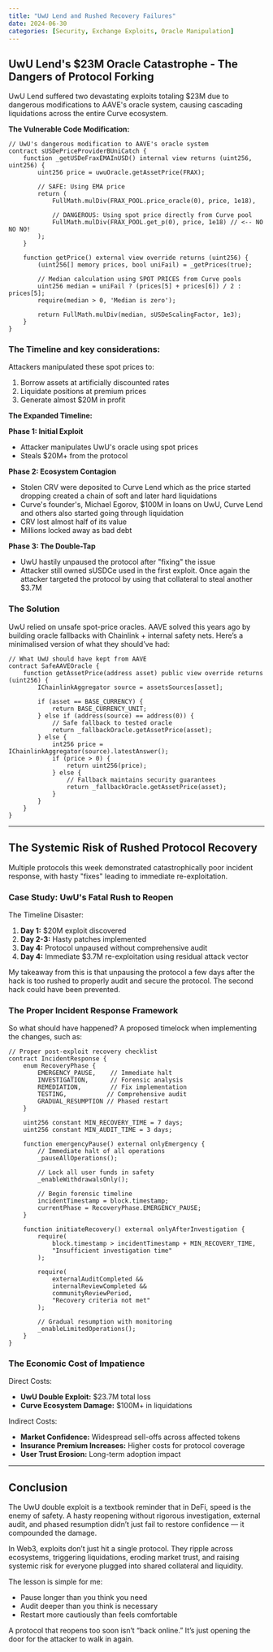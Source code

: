 ```yaml
---
title: "UwU Lend and Rushed Recovery Failures"
date: 2024-06-30
categories: [Security, Exchange Exploits, Oracle Manipulation]
---
```


## UwU Lend's $23M Oracle Catastrophe - The Dangers of Protocol Forking

UwU Lend suffered two devastating exploits totaling $23M due to dangerous modifications to AAVE's oracle system, causing cascading liquidations across the entire Curve ecosystem.

**The Vulnerable Code Modification:**

```solidity
// UwU's dangerous modification to AAVE's oracle system
contract sUSDePriceProviderBUniCatch {
    function _getUSDeFraxEMAInUSD() internal view returns (uint256, uint256) {
        uint256 price = uwuOracle.getAssetPrice(FRAX);
        
        // SAFE: Using EMA price
        return (
            FullMath.mulDiv(FRAX_POOL.price_oracle(0), price, 1e18),
            
            // DANGEROUS: Using spot price directly from Curve pool
            FullMath.mulDiv(FRAX_POOL.get_p(0), price, 1e18) // <-- NO NO NO!
        );
    }
    
    function getPrice() external view override returns (uint256) {
        (uint256[] memory prices, bool uniFail) = _getPrices(true);
        
        // Median calculation using SPOT PRICES from Curve pools
        uint256 median = uniFail ? (prices[5] + prices[6]) / 2 : prices[5];
        require(median > 0, 'Median is zero');
        
        return FullMath.mulDiv(median, sUSDeScalingFactor, 1e3);
    }
}
```

### The Timeline and key considerations:
Attackers manipulated these spot prices to:
1. Borrow assets at artificially discounted rates
2. Liquidate positions at premium prices
3. Generate almost $20M in profit

**The Expanded Timeline:**

**Phase 1: Initial Exploit**
- Attacker manipulates UwU's oracle using spot prices
- Steals $20M+ from the protocol

**Phase 2: Ecosystem Contagion**
- Stolen CRV were deposited to Curve Lend which as the price started dropping created a chain of soft and later hard liquidations
- Curve's founder's, Michael Egorov, $100M in loans on UwU, Curve Lend and others also started going through liquidation
- CRV lost almost half of its value
- Millions locked away as bad debt

**Phase 3: The Double-Tap**
- UwU hastily unpaused the protocol after "fixing" the issue
- Attacker still owned sUSDCe used in the first exploit. Once again the attacker targeted the protocol by using that collateral to steal another $3.7M

### The Solution
UwU relied on unsafe spot-price oracles. AAVE solved this years ago by building oracle fallbacks with Chainlink + internal safety nets. Here’s a minimalised version of what they should’ve had:

```solidity
// What UwU should have kept from AAVE
contract SafeAAVEOracle {
    function getAssetPrice(address asset) public view override returns (uint256) {
        IChainlinkAggregator source = assetsSources[asset];
        
        if (asset == BASE_CURRENCY) {
            return BASE_CURRENCY_UNIT;
        } else if (address(source) == address(0)) {
            // Safe fallback to tested oracle
            return _fallbackOracle.getAssetPrice(asset);
        } else {
            int256 price = IChainlinkAggregator(source).latestAnswer();
            if (price > 0) {
                return uint256(price);
            } else {
                // Fallback maintains security guarantees
                return _fallbackOracle.getAssetPrice(asset);
            }
        }
    }
}
```
---

## The Systemic Risk of Rushed Protocol Recovery

Multiple protocols this week demonstrated catastrophically poor incident response, with hasty "fixes" leading to immediate re-exploitation.

### Case Study: UwU's Fatal Rush to Reopen

The Timeline Disaster:
1. **Day 1:** $20M exploit discovered
2. **Day 2-3:** Hasty patches implemented
3. **Day 4:** Protocol unpaused without comprehensive audit  
4. **Day 4:** Immediate $3.7M re-exploitation using residual attack vector

My takeaway from this is that unpausing the protocol a few days after the hack is too rushed to properly audit and secure the protocol. The second hack could have been prevented.

### The Proper Incident Response Framework
So what should have happened? A proposed timelock when implementing the changes, such as:

```solidity
// Proper post-exploit recovery checklist
contract IncidentResponse {
    enum RecoveryPhase {
        EMERGENCY_PAUSE,    // Immediate halt
        INVESTIGATION,      // Forensic analysis
        REMEDIATION,        // Fix implementation  
        TESTING,           // Comprehensive audit
        GRADUAL_RESUMPTION // Phased restart
    }
    
    uint256 constant MIN_RECOVERY_TIME = 7 days;
    uint256 constant MIN_AUDIT_TIME = 3 days;
    
    function emergencyPause() external onlyEmergency {
        // Immediate halt of all operations
        _pauseAllOperations();
        
        // Lock all user funds in safety
        _enableWithdrawalsOnly();
        
        // Begin forensic timeline
        incidentTimestamp = block.timestamp;
        currentPhase = RecoveryPhase.EMERGENCY_PAUSE;
    }
    
    function initiateRecovery() external onlyAfterInvestigation {
        require(
            block.timestamp > incidentTimestamp + MIN_RECOVERY_TIME,
            "Insufficient investigation time"
        );
        
        require(
            externalAuditCompleted && 
            internalReviewCompleted &&
            communityReviewPeriod,
            "Recovery criteria not met"
        );
        
        // Gradual resumption with monitoring
        _enableLimitedOperations();
    }
}
```

### The Economic Cost of Impatience

Direct Costs:
- **UwU Double Exploit:** $23.7M total loss
- **Curve Ecosystem Damage:** $100M+ in liquidations

Indirect Costs:
- **Market Confidence:** Widespread sell-offs across affected tokens  
- **Insurance Premium Increases:** Higher costs for protocol coverage
- **User Trust Erosion:** Long-term adoption impact

---

## Conclusion

The UwU double exploit is a textbook reminder that in DeFi, speed is the enemy of safety. A hasty reopening without rigorous investigation, external audit, and phased resumption didn’t just fail to restore confidence — it compounded the damage.

In Web3, exploits don’t just hit a single protocol. They ripple across ecosystems, triggering liquidations, eroding market trust, and raising systemic risk for everyone plugged into shared collateral and liquidity.

The lesson is simple for me:
- Pause longer than you think you need
- Audit deeper than you think is necessary
- Restart more cautiously than feels comfortable

A protocol that reopens too soon isn’t “back online.” It’s just opening the door for the attacker to walk in again.
